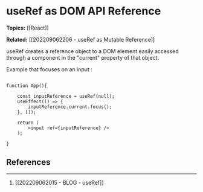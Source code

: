 # useRef as DOM API Reference

**Topics:** [[React]]

**Related:** [[202209062206 - useRef as Mutable Reference]]

useRef creates a reference object to a DOM element easily accessed through a component in the "current" property of that object.

Example that focuses on an input :

```JSX

function App(){

	const inputReference = useRef(null);
	useEffect(() => {
		inputReference.current.focus();
	}, []);

	return (
		<input ref={inputReference} />
	);

}
```

## References
---
1. [[202209062015 - BLOG - useRef]]